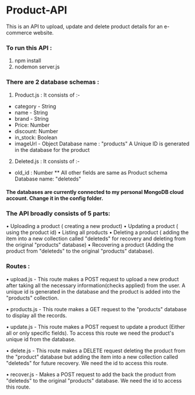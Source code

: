 # Product-API

This is an API to upload, update and delete product details for an e-commerce website.

### To run this API :
1. npm install
2. nodemon server.js

### There are 2 database schemas : 
1. Product.js : It consists of :-
* category - String
* name - String
* brand - String
* Price: Number
* discount: Number
* in_stock: Boolean
* imageUrl - Object
Database name : "products"
A Unique ID is generated in the database for the product

2. Deleted.js : It consists of :-
* old_id : Number
** All other fields are same as Product schema
Database name: "deleteds"

#### The databases are currently connected to my personal MongoDB cloud account. Change it in the config folder.
### The API broadly consists of 5 parts: 

• Uploading a product ( creating a new product)
• Updating a product ( using the product id)
• Listing all products
• Deleting a product ( adding the item into a new collection called "deleteds" for recovery and deleting from the original "products" database) 
• Recovering a product (Adding the product from "deleteds" to the original "products" database).

### Routes : 

• upload.js - This route makes a POST request to upload a new product after taking all the necessary information(checks applied) from the user. A unique id is generated in the database and the product is added into the "products" collection.

• products.js - This route makes a GET request to the "products" database to display all the records.

• update.js - This route makes a POST request to update a product (Either all or only specific fields). To access this route we need the product's unique id from the database.

• delete.js - This route makes a DELETE request deleting the product from the "product" database but adding the item into a new collection called "deleteds" for future recovery. We need the id to access this route.

• recover.js - Makes a POST request to add the back the product from "deleteds" to the original "products" database. We need the id to access this route.
